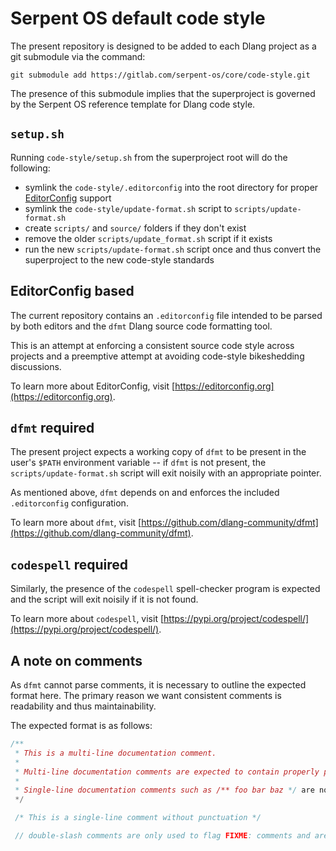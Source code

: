 # Serpent OS default code style

The present repository is designed to be added to each Dlang project as a git submodule via the
command:

`git submodule add https://gitlab.com/serpent-os/core/code-style.git`

The presence of this submodule implies that the superproject is governed by the Serpent OS
reference template for Dlang code style.

## `setup.sh`

Running `code-style/setup.sh` from the superproject root will do the following:

- symlink the `code-style/.editorconfig` into the root directory for proper
  [EditorConfig](https://editorconfig.org/) support
- symlink the `code-style/update-format.sh` script to `scripts/update-format.sh`
- create `scripts/` and `source/` folders if they don't exist
- remove the older `scripts/update_format.sh` script if it exists
- run the new `scripts/update-format.sh` script once and thus convert the superproject
  to the new code-style standards

## EditorConfig based

The current repository contains an `.editorconfig` file intended to be parsed by both editors and
the `dfmt` Dlang source code formatting tool.

This is an attempt at enforcing a consistent source code style across projects and a preemptive
attempt at avoiding code-style bikeshedding discussions.

To learn more about EditorConfig, visit [https://editorconfig.org](https://editorconfig.org).

## `dfmt` required

The present project expects a working copy of `dfmt` to be present in the user's `$PATH` 
environment variable -- if `dfmt` is not present, the `scripts/update-format.sh` script will exit
noisily with an appropriate pointer.

As mentioned above, `dfmt` depends on and enforces the included `.editorconfig` configuration.

To learn more about `dfmt`, visit
[https://github.com/dlang-community/dfmt](https://github.com/dlang-community/dfmt).

## `codespell` required

Similarly, the presence of the `codespell` spell-checker program is expected and the script will
exit noisily if it is not found.

To learn more about `codespell`, visit
[https://pypi.org/project/codespell/](https://pypi.org/project/codespell/).

## A note on comments

As `dfmt` cannot parse comments, it is necessary to outline the expected format here. The primary
reason we want consistent comments is readability and thus maintainability.

The expected format is as follows:

```D
/**
 * This is a multi-line documentation comment.
 *
 * Multi-line documentation comments are expected to contain properly punctuated sentences.
 *
 * Single-line documentation comments such as /** foo bar baz */ are not allowed.
 */

 /* This is a single-line comment without punctuation */

 // double-slash comments are only used to flag FIXME: comments and are generally frowned upon.
```
